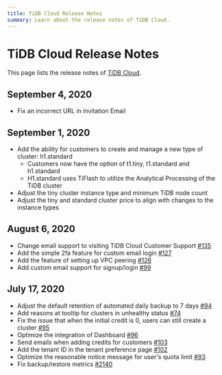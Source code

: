 ```yaml
---
title: TiDB Cloud Release Notes
summary: Learn about the release notes of TiDB Cloud.
---
```


# TiDB Cloud Release Notes

This page lists the release notes of [TiDB Cloud](https://pingcap.com/products/tidbcloud).

## September 4, 2020

* Fix an incorrect URL in invitation Email

## September 1, 2020

* Add the ability for customers to create and manage a new type of cluster: h1.standard
  * Customers now have the option of t1.tiny, t1.standard and h1.standard
  * H1.standard uses TiFlash to utilize the Analytical Processing of the TiDB cluster
* Adjust the tiny cluster instance type and minimum TiDB node count
* Adjust the tiny and standard cluster price to align with changes to the instance types

## August 6, 2020

* Change email support to visiting TiDB Cloud Customer Support [#135](https://github.com/pingcap/dbaas-docs/issues/135)
* Add the simple 2fa feature for custom email login [#127](https://github.com/pingcap/dbaas-docs/issues/127)
* Add the feature of setting up VPC peering [#126](https://github.com/pingcap/dbaas-docs/issues/126)
* Add custom email support for signup/login [#99](https://github.com/pingcap/dbaas-docs/issues/99)

## July 17, 2020

* Adjust the default retention of automated daily backup to 7 days [#94](https://github.com/pingcap/dbaas-docs/issues/94)
* Add reasons at tooltip for clusters in unhealthy status [#74](https://github.com/pingcap/dbaas-docs/issues/74)
* Fix the issue that when the initial credit is 0, users can still create a cluster [#95](https://github.com/pingcap/dbaas-docs/issues/95)
* Optimize the integration of Dashboard [#96](https://github.com/pingcap/dbaas-docs/issues/96)
* Send emails when adding credits for customers [#103](https://github.com/pingcap/dbaas-docs/issues/103)
* Add the tenant ID in the tenant preference page [#102](https://github.com/pingcap/dbaas-docs/issues/102)
* Optimize the reasonable notice message for user's quota limit [#93](https://github.com/pingcap/dbaas-docs/issues/93)
* Fix backup/restore metrics [#2140](https://github.com/pingcap/dbaas/pull/2140)

